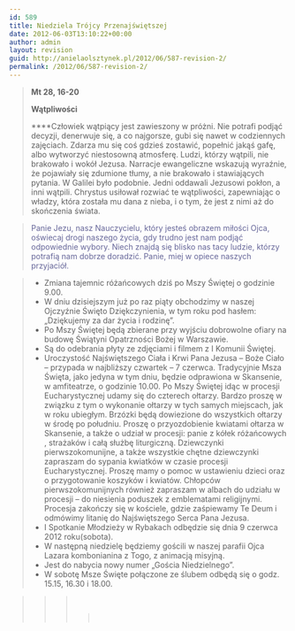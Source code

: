 ```yaml
---
id: 589
title: Niedziela Trójcy Przenajświętszej
date: 2012-06-03T13:10:22+00:00
author: admin
layout: revision
guid: http://anielaolsztynek.pl/2012/06/587-revision-2/
permalink: /2012/06/587-revision-2/
---
```

> **Mt 28, 16-20**
> 
> **Wątpliwości**
> 
>  ****Człowiek wątpiący jest zawieszony w próżni. Nie potrafi podjąć decyzji, denerwuje się, a co najgorsze, gubi się nawet w codziennych zajęciach. Zdarza mu się coś gdzieś zostawić, popełnić jakąś gafę, albo wytworzyć niestosowną atmosferę. Ludzi, którzy wątpili, nie brakowało i wokół Jezusa. Narracje ewangeliczne wskazują wyraźnie, że pojawiały się zdumione tłumy, a nie brakowało i stawiających pytania. W Galilei było podobnie. Jedni oddawali Jezusowi pokłon, a inni wątpili. Chrystus usiłował rozwiać te wątpliwości, zapewniając o władzy, która została mu dana z nieba, i o tym, że jest z nimi aż do skończenia świata.

> <span style="color: #666699;">Panie Jezu, nasz Nauczycielu, który jesteś obrazem miłości Ojca, oświecaj drogi naszego życia, gdy trudno jest nam podjąć odpowiednie wybory. Niech znajdą się blisko nas tacy ludzie, którzy potrafią nam dobrze doradzić. Panie, miej w opiece naszych przyjaciół.</span>

>   * <span style="font-style: normal;">Zmiana tajemnic różańcowych dziś po Mszy Świętej o godzinie 9.00.</span>
>   * <span style="font-style: normal;">W dniu dzisiejszym już po raz piąty obchodzimy w naszej Ojczyźnie Święto Dziękczynienia, w tym roku pod hasłem: &#8222;Dziękujemy za dar życia i rodzinę&#8221;.</span>
>   * <span style="font-style: normal;">Po Mszy Świętej będą zbierane przy wyjściu dobrowolne ofiary na budowę Świątyni Opatrzności Bożej w Warszawie.</span>
>   * <span style="font-style: normal;">Są do odebrania płyty ze zdjęciami i filmem z I Komunii Świętej.</span>
>   * <span style="font-style: normal;">Uroczystość Najświętszego Ciała i Krwi Pana Jezusa &#8211; Boże Ciało &#8211; przypada w najbliższy czwartek &#8211; 7 czerwca. Tradycyjnie Msza Święta, jako jedyna w tym dniu, będzie odprawiona w Skansenie, w amfiteatrze, o godzinie 10.00. Po Mszy Świętej idąc w procesji Eucharystycznej udamy się do czterech ołtarzy. Bardzo proszę w związku z tym o wykonanie ołtarzy w tych samych miejscach, jak w roku ubiegłym. Brzózki będą dowiezione do wszystkich ołtarzy w środę po południu. Proszę o przyozdobienie kwiatami ołtarza w Skansenie, a także o udział w procesji: panie z kółek różańcowych , strażaków i całą służbę liturgiczną. Dziewczynki pierwszokomunijne, a także wszystkie chętne dziewczynki zapraszam do sypania kwiatków w czasie procesji Eucharystycznej. Proszę mamy o pomoc w ustawieniu dzieci oraz o przygotowanie koszyków i kwiatów. Chłopców pierwszokomunijnych również zapraszam w albach do udziału w procesji &#8211; do niesienia poduszek z emblematami religijnymi. Procesja zakończy się w kościele, gdzie zaśpiewamy Te Deum i odmówimy litanię do Najświętszego Serca Pana Jezusa.</span>
>   * <span style="font-style: normal;">I Spotkanie Młodzieży w Rybakach odbędzie się dnia 9 czerwca 2012 roku(sobota).</span>
>   * <span style="font-style: normal;">W następną niedzielę będziemy gościli w naszej parafii Ojca Lazara kombonianina z Togo, z animacją misyjną.</span>
>   * <span style="font-style: normal;">Jest do nabycia nowy numer &#8222;Gościa Niedzielnego&#8221;.</span>
>   * <span style="font-style: normal;">W sobotę Msze Święte połączone ze ślubem odbędą się o godz. 15.15, 16.30 i 18.00.</span>

> > > <span style="color: #666699;"><br /> </span>
> > > 
> > > > <span style="color: #666699;"><br /> </span>